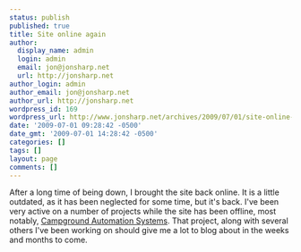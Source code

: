 ```yaml
---
status: publish
published: true
title: Site online again
author:
  display_name: admin
  login: admin
  email: jon@jonsharp.net
  url: http://jonsharp.net
author_login: admin
author_email: jon@jonsharp.net
author_url: http://jonsharp.net
wordpress_id: 169
wordpress_url: http://www.jonsharp.net/archives/2009/07/01/site-online-again/
date: '2009-07-01 09:28:42 -0500'
date_gmt: '2009-07-01 14:28:42 -0500'
categories: []
tags: []
layout: page
comments: []
---
```

After a long time of being down, I brought the site back online.  It is a little outdated, as it has been neglected for some time, but it's back.  I've been very active on a number of projects while the site has been offline, most notably, <a href="http://www.campgroundautomation.com">Campground Automation Systems</a>.  That project, along with several others I've been working on should give me a lot to blog about in the weeks and months to come.
